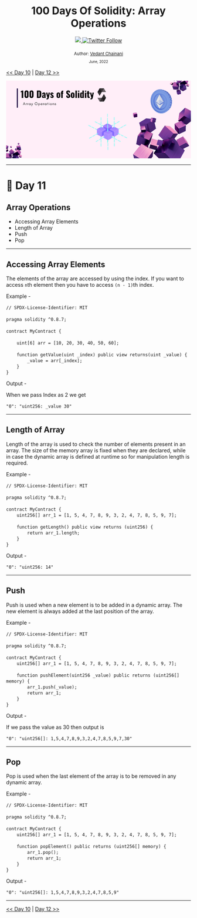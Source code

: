 <div align="center">
  <h1> 100 Days Of Solidity: Array Operations</h1>
  <a class="header-badge" target="_blank" href="https://dev.to/envoy_">
  <img src="https://img.shields.io/badge/dev.to-0A0A0A?style=for-the-badge&logo=devdotto&logoColor=white">
  </a>
  <a class="header-badge" target="_blank" href="https://twitter.com/Envoy_1084">
  <img alt="Twitter Follow" src="https://img.shields.io/twitter/follow/Envoy_1084?style=social">
  </a>

<sub>Author:
<a href="https://dev.to/envoy_" target="_blank">Vedant Chainani</a><br>
<small> June, 2022</small>
</sub>
</div>

[<< Day 10](../Day%20010%20-%20Arrays/readme.md) | [Day 12 >>]()

![Day 11](./cover.png)

---

# 📔 Day 11

## Array Operations

- Accessing Array Elements
- Length of Array
- Push
- Pop

---

## Accessing Array Elements

The elements of the array are accessed by using the index. If you want to access `n`th element then you have to access `(n - 1)`th index.

Example - 

```solidity
// SPDX-License-Identifier: MIT

pragma solidity ^0.8.7;  
  
contract MyContract {  
  
    uint[6] arr = [10, 20, 30, 40, 50, 60];

    function getValue(uint _index) public view returns(uint _value) {
        _value = arr[_index];
    }
}
```

Output -

When we pass Index as 2 we get 
```solidity
"0": "uint256: _value 30"
```

---

## Length of Array

Length of the array is used to check the number of elements present in an array. The size of the memory array is fixed when they are declared, while in case the dynamic array is defined at runtime so for manipulation length is required.

Example -

```solidity
// SPDX-License-Identifier: MIT

pragma solidity ^0.8.7;

contract MyContract {
    uint256[] arr_1 = [1, 5, 4, 7, 8, 9, 3, 2, 4, 7, 8, 5, 9, 7];

    function getLength() public view returns (uint256) {
        return arr_1.length;
    }
}
```

Output -
```solidity
"0": "uint256: 14"
```

---

## Push

Push is used when a new element is to be added in a dynamic array. The new element is always added at the last position of the array.

Example -

```solidity
// SPDX-License-Identifier: MIT

pragma solidity ^0.8.7;

contract MyContract {
    uint256[] arr_1 = [1, 5, 4, 7, 8, 9, 3, 2, 4, 7, 8, 5, 9, 7];

    function pushElement(uint256 _value) public returns (uint256[] memory) {
        arr_1.push(_value);
        return arr_1;
    }
}
```

Output -

If we pass the value as 30 then output is 
```solidity
"0": "uint256[]: 1,5,4,7,8,9,3,2,4,7,8,5,9,7,30"
```

---

## Pop

Pop is used when the last element of the array is to be removed in any dynamic array.

Example -

```solidity
// SPDX-License-Identifier: MIT

pragma solidity ^0.8.7;

contract MyContract {
    uint256[] arr_1 = [1, 5, 4, 7, 8, 9, 3, 2, 4, 7, 8, 5, 9, 7];

    function popElement() public returns (uint256[] memory) {
        arr_1.pop();
        return arr_1;
    }
}
```

Output -
```solidity
"0": "uint256[]: 1,5,4,7,8,9,3,2,4,7,8,5,9"
```

---
[<< Day 10](../Day%20010%20-%20Arrays/readme.md) | [Day 12 >>]()